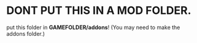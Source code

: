 # DONT PUT THIS IN A MOD FOLDER.

put this folder in **GAMEFOLDER/addons**! (You may need to make the addons folder.)